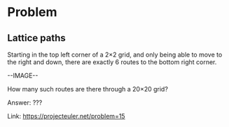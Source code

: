 Problem
===

Lattice paths
---



Starting in the top left corner of a 2×2 grid, and only being able to move to the right and down, there are exactly 6 routes to the bottom right corner.

--IMAGE--

How many such routes are there through a 20×20 grid?


Answer: ???

Link: https://projecteuler.net/problem=15